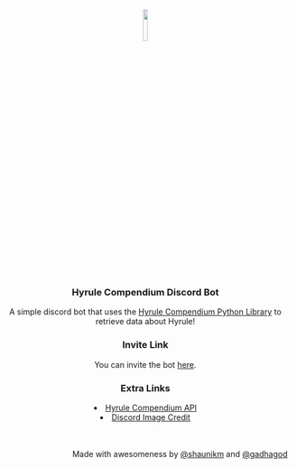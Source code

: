 <div align="center">
<img src="https://www.pngkey.com/png/full/17-179750_discord-icon-discord-logo.png" width="12%">
<h3> Hyrule Compendium Discord Bot</h3>
<p> A simple discord bot that uses the <a href="https://github.com/shaunikm/Hyrule-Compendium-python-client">Hyrule Compendium Python Library</a> to retrieve data about Hyrule!</p>
<h3>Invite Link</h3>
<p>You can invite the bot <a href="https://discord.com/oauth2/authorize?client_id=795444152443207680&permissions=509952&scope=bot">here</a>.</p>
<h3>Extra Links</h3>
<li><a href="https://github.com/gadhagod/Hyrule-Compendium-API">Hyrule Compendium API</a></li>
<li><a href="https://www.pngkey.com/png/full/17-179750_discord-icon-discord-logo.png">Discord Image Credit</a></li>
</div>
<br>
<br>
<div align="right">
<p>Made with awesomeness by <a href="https://github.com/shaunikm">@shaunikm</a> and <a href="https://github.com/shaunikm">@gadhagod</a></p>
</div>
